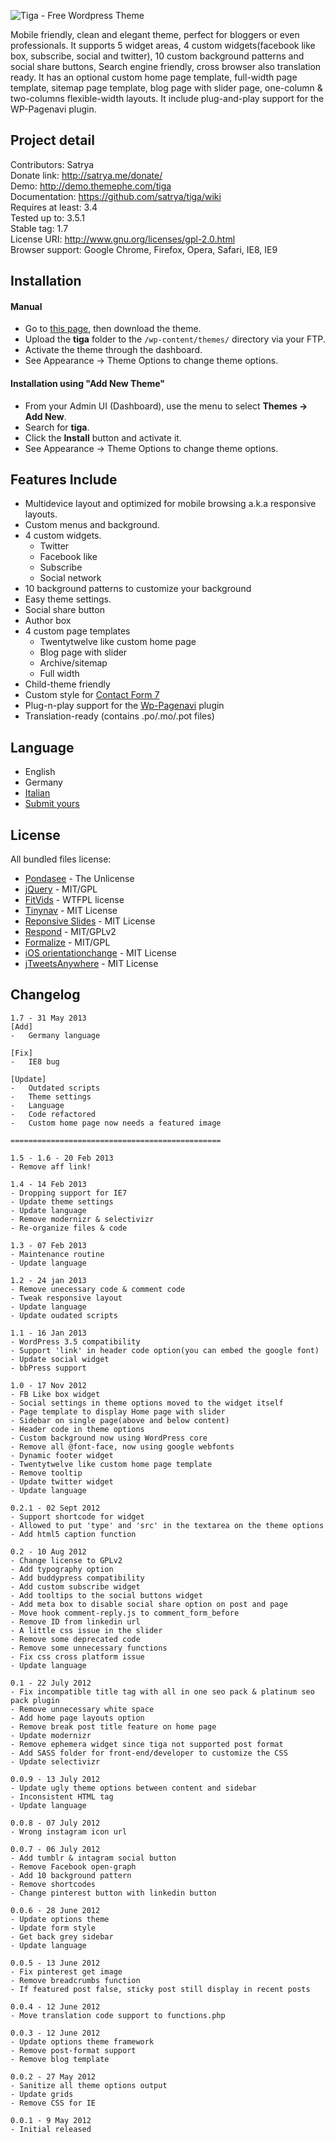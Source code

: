 ![Tiga - Free Wordpress Theme](/screenshot.png)  

Mobile friendly, clean and elegant theme, perfect for bloggers or even professionals. It supports 5 widget areas, 4 custom widgets(facebook like box, subscribe, social and twitter), 10 custom background patterns and social share buttons, Search engine friendly, cross browser also translation ready. It has an optional custom home page template, full-width page template, sitemap page template, blog page with slider page, one-column & two-columns flexible-width layouts. It include plug-and-play support for the WP-Pagenavi plugin.  

## Project detail
Contributors: Satrya  
Donate link: http://satrya.me/donate/  
Demo: http://demo.themephe.com/tiga  
Documentation: https://github.com/satrya/tiga/wiki  
Requires at least: 3.4  
Tested up to: 3.5.1  
Stable tag: 1.7  
License URI: http://www.gnu.org/licenses/gpl-2.0.html  
Browser support: Google Chrome, Firefox, Opera, Safari, IE8, IE9  

## Installation

#### Manual
* Go to [this page](http://wordpress.org/themes/tiga), then download the theme.
* Upload the **tiga** folder to the `/wp-content/themes/` directory via your FTP.
* Activate the theme through the dashboard.
* See Appearance -> Theme Options to change theme options.

#### Installation using "Add New Theme"
* From your Admin UI (Dashboard), use the menu to select **Themes -> Add New**.
* Search for **tiga**.
* Click the **Install** button and activate it.
* See Appearance -> Theme Options to change theme options.

## Features Include

* Multidevice layout and optimized for mobile browsing a.k.a responsive layouts.
* Custom menus and background.
* 4 custom widgets.
	* Twitter
	* Facebook like
	* Subscribe
	* Social network
* 10 background patterns to customize your background
* Easy theme settings.
* Social share button
* Author box
* 4 custom page templates
	* Twentytwelve like custom home page
	* Blog page with slider
	* Archive/sitemap
	* Full width
* Child-theme friendly
* Custom style for [Contact Form 7](http://wordpress.org/plugins/contact-form-7/)
* Plug-n-play support for the [Wp-Pagenavi](http://wordpress.org/plugins/wp-pagenavi/) plugin
* Translation-ready (contains .po/.mo/.pot files)

## Language

* English
* Germany
* [Italian](http://blog.stefanomonti.net/)
* [Submit yours](https://github.com/satrya/tiga/issues)

## License

All bundled files license:
* [Pondasee](https://github.com/tokokoo/pondasee) - The Unlicense
* [jQuery](http://jquery.org/) - MIT/GPL
* [FitVids](http://fitvidsjs.com/) - WTFPL license
* [Tinynav](http://tinynav.viljamis.com) - MIT License
* [Reponsive Slides](http://responsiveslides.com) - MIT License
* [Respond](http://j.mp/respondjs) - MIT/GPLv2
* [Formalize](http://formalize.me/) - MIT/GPL
* [iOS orientationchange](https://github.com/scottjehl/iOS-Orientationchange-Fix) - MIT License
* [jTweetsAnywhere](http://thomasbillenstein.com/jTweetsAnywhere/) - MIT License

## Changelog
```
1.7 - 31 May 2013
[Add] 
- 	Germany language

[Fix] 
- 	IE8 bug

[Update] 
- 	Outdated scripts
- 	Theme settings
- 	Language
- 	Code refactored
- 	Custom home page now needs a featured image

===============================================

1.5 - 1.6 - 20 Feb 2013
- Remove aff link!

1.4 - 14 Feb 2013
- Dropping support for IE7
- Update theme settings
- Update language
- Remove modernizr & selectivizr
- Re-organize files & code

1.3 - 07 Feb 2013
- Maintenance routine
- Update language

1.2 - 24 jan 2013
- Remove unecessary code & comment code
- Tweak responsive layout
- Update language
- Update oudated scripts

1.1 - 16 Jan 2013
- WordPress 3.5 compatibility
- Support 'link' in header code option(you can embed the google font)
- Update social widget
- bbPress support

1.0 - 17 Nov 2012
- FB Like box widget
- Social settings in theme options moved to the widget itself
- Page template to display Home page with slider
- Sidebar on single page(above and below content)
- Header code in theme options
- Custom background now using WordPress core
- Remove all @font-face, now using google webfonts
- Dynamic footer widget
- Twentytwelve like custom home page template
- Remove tooltip
- Update twitter widget
- Update language

0.2.1 - 02 Sept 2012
- Support shortcode for widget
- Allowed to put 'type' and 'src' in the textarea on the theme options
- Add html5 caption function

0.2 - 10 Aug 2012
- Change license to GPLv2
- Add typography option
- Add buddypress compatibility
- Add custom subscribe widget
- Add tooltips to the social buttons widget
- Add meta box to disable social share option on post and page
- Move hook comment-reply.js to comment_form_before
- Remove ID from linkedin url
- A little css issue in the slider
- Remove some deprecated code
- Remove some unnecessary functions
- Fix css cross platform issue
- Update language

0.1 - 22 July 2012
- Fix incompatible title tag with all in one seo pack & platinum seo pack plugin
- Remove unnecessary white space
- Add home page layouts option
- Remove break post title feature on home page
- Update modernizr
- Remove ephemera widget since tiga not supported post format
- Add SASS folder for front-end/developer to customize the CSS
- Update selectivizr

0.0.9 - 13 July 2012
- Update ugly theme options between content and sidebar
- Inconsistent HTML tag
- Update language

0.0.8 - 07 July 2012
- Wrong instagram icon url

0.0.7 - 06 July 2012
- Add tumblr & intagram social button
- Remove Facebook open-graph
- Add 10 background pattern
- Remove shortcodes
- Change pinterest button with linkedin button

0.0.6 - 28 June 2012
- Update options theme
- Update form style
- Get back grey sidebar
- Update language

0.0.5 - 13 June 2012
- Fix pinterest get image
- Remove breadcrumbs function
- If featured post false, sticky post still display in recent posts

0.0.4 - 12 June 2012
- Move translation code support to functions.php

0.0.3 - 12 June 2012
- Update options theme framework
- Remove post-format support
- Remove blog template

0.0.2 - 27 May 2012
- Sanitize all theme options output
- Update grids
- Remove CSS for IE

0.0.1 - 9 May 2012
- Initial released
```
